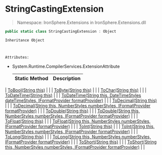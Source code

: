 ﻿


# StringCastingExtension

> Namespace: IronSphere.Extensions in  IronSphere.Extensions.dll



```csharp
public static class StringCastingExtension : Object
```

    Inheritance Object


    
    Attributes:
        
* System.Runtime.CompilerServices.ExtensionAttribute




    | Static Method | Description |
    | --- | --- |
| [ToBool(String this)](StringCastingExtension.ToBool(String)) |  |
| [ToByte(String this)](StringCastingExtension.ToByte(String)) |  |
| [ToChar(String this)](StringCastingExtension.ToChar(String)) |  |
| [ToDateTime(String this)](StringCastingExtension.ToDateTime(String)) |  |
| [ToDateTime(String this, DateTimeStyles dateTimeStyles, IFormatProvider formatProvider)](StringCastingExtension.ToDateTime(String,DateTimeStyles,IFormatProvider)) |  |
| [ToDecimal(String this)](StringCastingExtension.ToDecimal(String)) |  |
| [ToDecimal(String this, NumberStyles numberStyles, IFormatProvider formatProvider)](StringCastingExtension.ToDecimal(String,NumberStyles,IFormatProvider)) |  |
| [ToDouble(String this)](StringCastingExtension.ToDouble(String)) |  |
| [ToDouble(String this, NumberStyles numberStyles, IFormatProvider formatProvider)](StringCastingExtension.ToDouble(String,NumberStyles,IFormatProvider)) |  |
| [ToFloat(String this)](StringCastingExtension.ToFloat(String)) |  |
| [ToFloat(String this, NumberStyles numberStyles, IFormatProvider formatProvider)](StringCastingExtension.ToFloat(String,NumberStyles,IFormatProvider)) |  |
| [ToInt(String this)](StringCastingExtension.ToInt(String)) |  |
| [ToInt(String this, NumberStyles numberStyles, IFormatProvider formatProvider)](StringCastingExtension.ToInt(String,NumberStyles,IFormatProvider)) |  |
| [ToLong(String this)](StringCastingExtension.ToLong(String)) |  |
| [ToLong(String this, NumberStyles numberStyles, IFormatProvider formatProvider)](StringCastingExtension.ToLong(String,NumberStyles,IFormatProvider)) |  |
| [ToShort(String this)](StringCastingExtension.ToShort(String)) |  |
| [ToShort(String this, NumberStyles numberStyles, IFormatProvider formatProvider)](StringCastingExtension.ToShort(String,NumberStyles,IFormatProvider)) |  |

